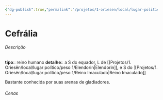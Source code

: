 ```yaml
---
{"dg-publish":true,"permalink":"/projetos/1-oriesen/local/lugar-politico/peso-1/cefralia/","dgHomeLink":true,"dgPassFrontmatter":false}
---
```



# Cefrália

###### Descrição
**tipo**:: reino humano
**detalhe**:: a S do equador, L de [[Projetos/1. Oriesên/local/lugar político/peso 1/Elendorin|Elendorin]], e S do [[Projetos/1. Oriesên/local/lugar político/peso 1/Reino Imaculado|Reino Imaculado]]

Bastante conhecida por suas arenas de gladiadores.


###### Cenas

